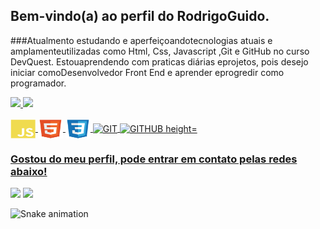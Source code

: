 ## Bem-vindo(a) ao perfil do RodrigoGuido.

###Atualmento estudando e aperfeiçoandotecnologias atuais e amplamenteutilizadas como Html, Css, Javascript ,Git e GitHub no curso DevQuest. Estouaprendendo com praticas diárias eprojetos, pois desejo iniciar comoDesenvolvedor Front End e aprender eprogredir como programador.

<div>
  <a href="https://github.com/RodrigoGuido">
  <img height="180em" src="https://github-readme-stats.vercel.app/api?username=RodrigoGuido&show_icons=true&theme=tokyonight&include_all_commits=true&count_private=true"/>
  <img height="180em" src="https://github-readme-stats.vercel.app/api/top-langs/?username=devemdobro&layout=compact&langs_count=6&theme=tokyonight"/>
</div>
<div style="display: inline_block"><br>
  <img align="center" alt="Js" height="30" width="40" src="https://raw.githubusercontent.com/devicons/devicon/master/icons/javascript/javascript-plain.svg">
  <img align="center" alt="HTML" height="30" width="40" src="https://raw.githubusercontent.com/devicons/devicon/master/icons/html5/html5-original.svg">
  <img align="center" alt="CSS" height="30" width="40" src="https://raw.githubusercontent.com/devicons/devicon/master/icons/css3/css3-original.svg">
  <img align="center" alt="GIT" height="30" width="40" src="https://cdn.jsdelivr.net/gh/devicons/devicon/icons/git/git-plain.svg" />
  <img align="center" alt="GITHUB height="30" width="40" src="https://cdn.jsdelivr.net/gh/devicons/devicon/icons/github/github-original.svg" />
 
 <br>
 
  ### Gostou do meu perfil, pode entrar em contato pelas redes abaixo!
 
<div> 
  <a href = "mailto:rodrigoguido@outlook.com.br"><img src="https://img.shields.io/badge/-Outlook-%23333?style=for-the-badge&logo=outlook&logoColor=white" target="_blank"></a>
  <a href="https://www.linkedin.com/in/rodrigo-inawashiro-dev" target="_blank"><img src="https://img.shields.io/badge/-LinkedIn-%230077B5?style=for-the-badge&logo=linkedin&logoColor=white" target="_blank"></a> 
 
  ![Snake animation](https://github.com/devemdobro/devemdobro/blob/output/github-contribution-grid-snake.svg)

</div>
